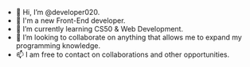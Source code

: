 - 👋 Hi, I’m @developer020.
- 👀 I'm a new Front-End developer.
- 🌱 I’m currently learning CS50 & Web Development.
- 💞️ I’m looking to collaborate on anything that allows me to expand my programming knowledge.
- 📫 I am free to contact on collaborations and other opportunities.

<!---
developer020/developer020 is a ✨ special ✨ repository because its `README.md` (this file) appears on your GitHub profile.
You can click the Preview link to take a look at your changes.
--->
